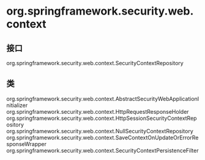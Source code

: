 # org.springframework.security.web.context

## 接口

org.springframework.security.web.context.SecurityContextRepository

## 类

org.springframework.security.web.context.AbstractSecurityWebApplicationInitializer
org.springframework.security.web.context.HttpRequestResponseHolder
org.springframework.security.web.context.HttpSessionSecurityContextRepository
org.springframework.security.web.context.NullSecurityContextRepository
org.springframework.security.web.context.SaveContextOnUpdateOrErrorResponseWrapper
org.springframework.security.web.context.SecurityContextPersistenceFilter




